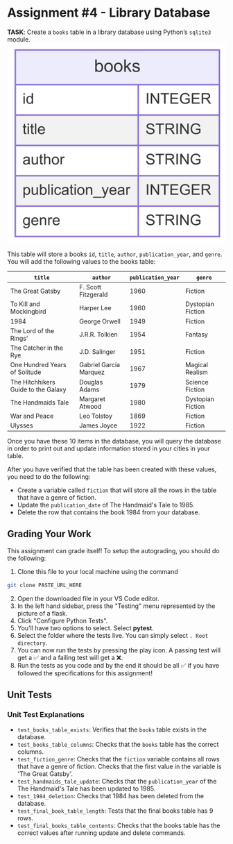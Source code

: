 # Assignment #4 - Library Database

**TASK**: Create a `books` table in a library database using Python’s `sqlite3` module. 
![books ER diagram](books.png)

This table will store a books `id`, `title`, `author`, `publication_year`, and `genre`. You will add the following values to the books table:

| `title` | `author` | `publication_year` | `genre` | 
| --------| -------- | ------------------ | ------- |
| The Great Gatsby | F. Scott Fitzgerald | 1960 | Fiction |
| To Kill and Mockingbird | Harper Lee| 1960 | Dystopian Fiction |
| 1984 | George Orwell | 1949 | Fiction |
| The Lord of the Rings' | J.R.R. Tolkien | 1954 | Fantasy |
| The Catcher in the Rye | J.D. Salinger | 1951 | Fiction |
| One Hundred Years of Solitude | Gabriel Garcia Marquez | 1967 | Magical Realism |
| The Hitchhikers Guide to the Galaxy | Douglas Adams | 1979 | Science Fiction |
| The Handmaids Tale | Margaret Atwood | 1980 | Dystopian Fiction |
| War and Peace | Leo Tolstoy | 1869 | Fiction |
| Ulysses | James Joyce | 1922 | Fiction |

Once you have these 10 items in the database, you will query the database in order to print out and update information stored in your cities in your table.

After you have verified that the table has been created with these values, you need to do the following:
- Create a variable called `fiction` that will store all the rows in the table that have a genre of fiction.
- Update the `publication_date` of The Handmaid's Tale to 1985.
- Delete the row that contains the book 1984 from your database.

## Grading Your Work
This assignment can grade itself! To setup the autograding, you should do the following:
1. Clone this file to your local machine using the command
```bash
git clone PASTE_URL_HERE
```
2. Open the downloaded file in your VS Code editor.
3. In the left hand sidebar, press the "Testing" menu represented by the picture of a flask.
4. Click "Configure Python Tests".
5. You'll have two options to select. Select **pytest**.
6. Select the folder where the tests live. You can simply select `. Root directory`.
7. You can now run the tests by pressing the play icon. A passing test will get a ✅ and a failing test will get a ❌.
8. Run the tests as you code and by the end it should be all ✅ if you have followed the specifications for this assignment!

## Unit Tests

### Unit Test Explanations
- `test_books_table_exists`: Verifies that the `books` table exists in the database.
- `test_books_table_columns`: Checks that the `books` table has the correct columns. 
- `test_fiction_genre`: Checks that the `fiction` variable contains all rows that have a genre of fiction. Checks that the first value in the variable is 'The Great Gatsby'.
- `test_handmaids_tale_update`: Checks that the `publication_year` of the The Handmaid's Tale has been updated to 1985.
- `test_1984_deletion`: Checks that 1984 has been deleted from the database.
- `test_final_book_table_length`: Tests that the final books table has 9 rows.
- `test_final_books_table_contents`: Checks that the books table has the correct values after running update and delete commands.